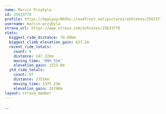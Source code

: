 ```yaml
---
name: Marcin Przybyla
id: 25633770
profile: https://dgalywyr863hv.cloudfront.net/pictures/athletes/25633770/12947173/2/large.jpg
username: marcin-przybyla
strava_url: https://www.strava.com/athletes/25633770
stats:
  biggest_ride_distance: 79.09km
  biggest_climb_elevation_gain: 637.2m
  recent_ride_totals:
    count: 6
    distance: 147.22km
    moving_time: '09h 31m'
    elevation_gain: 1223.8m
  ytd_ride_totals:
    count: 97
    distance: 2751km
    moving_time: 137h 23m
    elevation_gain: 24198m
layout: strava_member
--- 
```

...
